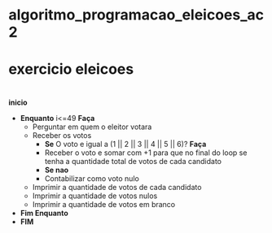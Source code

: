 # algoritmo_programacao_eleicoes_ac2
# exercicio eleicoes
#
**inicio**
   - **Enquanto** i<=49 **Faça**
     - Perguntar em quem o eleitor votara
     - Receber os votos
       - **Se** O voto e igual a (1 || 2 || 3 || 4 || 5 || 6)? **Faça**
       - Receber o voto e somar com +1 para que no final do loop se tenha a quantidade total de votos de cada candidato
       - **Se nao**
       - Contabilizar como voto nulo
     - Imprimir a quantidade de votos de cada candidato
     - Imprimir a quantidade de votos nulos
     - Imprimir a quantidade de votos em branco
   - **Fim Enquanto**
- **FIM**

